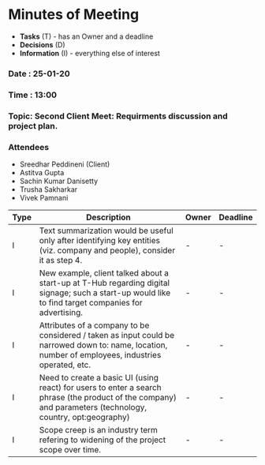 # Minutes of Meeting

* **Tasks** (T) - has an Owner and a deadline
* **Decisions** (D)
* **Information** (I) - everything else of interest

### Date : 25-01-20
### Time : 13:00
### Topic: Second Client Meet: Requirments discussion and project plan.

### Attendees
* Sreedhar Peddineni (Client)
* Astitva Gupta
* Sachin Kumar Danisetty
* Trusha Sakharkar
* Vivek Pamnani

Type | Description | Owner | Deadline
---- | ----------- | ----- | --------
I | Text summarization would be useful only after identifying key entities (viz. company and people), consider it as step 4. | - | -
I | New example, client talked about a start-up at T-Hub regarding digital signage; such a start-up would like to find target companies for advertising. | - | -
I | Attributes of a company to be considered / taken as input could be narrowed down to: name, location, number of employees, industries operated, etc. | - | -
I | Need to create a basic UI (using react) for users to enter a search phrase (the product of the company) and parameters (technology, country, opt:geography) | - | -
I | Scope creep is an industry term refering to widening of the project scope over time. | - | -
